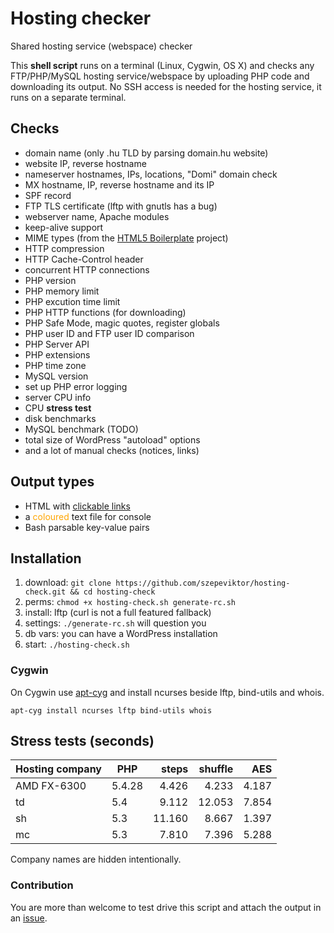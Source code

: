 Hosting checker
===============

Shared hosting service (webspace) checker

This **shell script** runs on a terminal (Linux, Cygwin, OS X) and checks any FTP/PHP/MySQL hosting service/webspace
by uploading PHP code and downloading its output. No SSH access is needed for the hosting service, it runs on a separate terminal.

## Checks

- domain name (only .hu TLD by parsing domain.hu website)
- website IP, reverse hostname
- nameserver hostnames, IPs, locations, "Domi" domain check
- MX hostname, IP, reverse hostname and its IP
- SPF record
- FTP TLS certificate (lftp with gnutls has a bug)
- webserver name, Apache modules
- keep-alive support
- MIME types (from the [HTML5 Boilerplate](https://github.com/h5bp/html5-boilerplate/) project)
- HTTP compression
- HTTP Cache-Control header
- concurrent HTTP connections
- PHP version
- PHP memory limit
- PHP excution time limit
- PHP HTTP functions (for downloading)
- PHP Safe Mode, magic quotes, register globals
- PHP user ID and FTP user ID comparison
- PHP Server API
- PHP extensions
- PHP time zone
- MySQL version
- set up PHP error logging
- server CPU info
- CPU **stress test**
- disk benchmarks
- MySQL benchmark (TODO)
- total size of WordPress "autoload" options
- and a lot of manual checks (notices, links)

## Output types

- HTML with [clickable links](http://online1.hu/)
- a <span style="color:orange;">coloured</span> text file for console
- Bash parsable key-value pairs

## Installation

1. download: `git clone https://github.com/szepeviktor/hosting-check.git && cd hosting-check`
1. perms:    `chmod +x hosting-check.sh generate-rc.sh`
1. install:  lftp (curl is not a full featured fallback)
1. settings: `./generate-rc.sh` will question you
1. db vars:  you can have a WordPress installation
1. start:    `./hosting-check.sh`

### Cygwin

On Cygwin use [apt-cyg](https://github.com/transcode-open/apt-cyg) and install ncurses beside lftp, bind-utils and whois.

`apt-cyg install ncurses lftp bind-utils whois`

## Stress tests (seconds)

| Hosting company | PHP    | steps  | shuffle | AES    |
| --------------- | ------ | ------:| -------:| ------:|
| AMD FX-6300     | 5.4.28 |  4.426 |   4.233 |  4.187 |
| td              | 5.4    |  9.112 |  12.053 |  7.854 |
| sh              | 5.3    | 11.160 |   8.667 |  1.397 |
| mc              | 5.3    |  7.810 |   7.396 |  5.288 |

Company names are hidden intentionally.

### Contribution

You are more than welcome to test drive this script and attach the output in an [issue](https://github.com/szepeviktor/hosting-check/issues/new).
